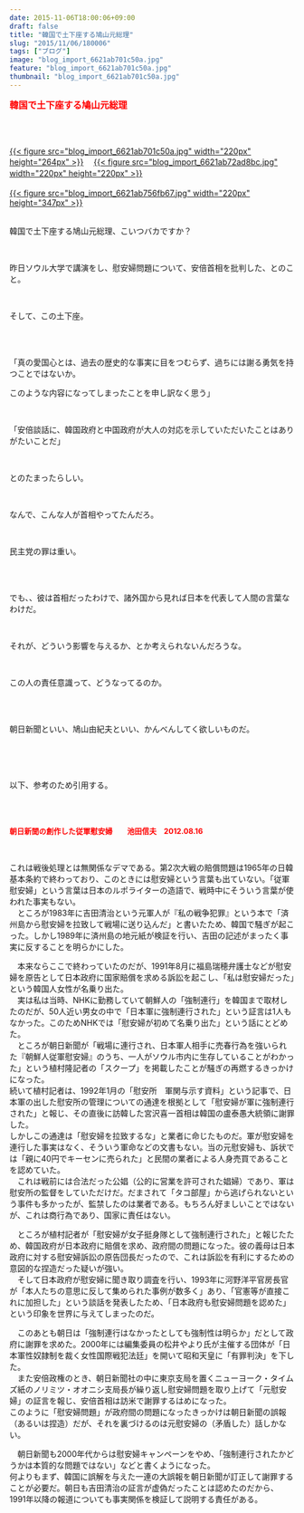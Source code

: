 ```yaml
---
date: 2015-11-06T18:00:06+09:00
draft: false
title: "韓国で土下座する鳩山元総理"
slug: "2015/11/06/180006"
tags: ["ブログ"]
image: "blog_import_6621ab701c50a.jpg"
feature: "blog_import_6621ab701c50a.jpg"
thumbnail: "blog_import_6621ab701c50a.jpg"
---
```

<p><font color="#ff0000" size="3"><strong>韓国で土下座する鳩山元総理</strong></font></p><br/><p><br/><a href="blog_import_6621ab714c38f.jpg">{{< figure src="blog_import_6621ab701c50a.jpg" width="220px" height="264px" >}}</a> 　<a href="blog_import_6621ab73ebf33.jpg">{{< figure src="blog_import_6621ab72ad8bc.jpg" width="220px" height="220px" >}}</a> 　<br/><a href="o0285045013476201235.jpg"></a><br/><a href="blog_import_6621ab76a3ec3.jpg">{{< figure src="blog_import_6621ab756fb67.jpg" width="220px" height="347px" >}}</a> <br/><br/></p><p>韓国で土下座する鳩山元総理、こいつバカですか？</p><br/><p>昨日ソウル大学で講演をし、慰安婦問題について、安倍首相を批判した、とのこと。</p><br/><p>そして、この土下座。</p><br/><br/><p>「真の愛国心とは、過去の歴史的な事実に目をつむらず、過ちには謝る勇気を持つことではないか。</p><p>このような内容になってしまったことを申し訳なく思う」</p><br/><p>「安倍談話に、韓国政府と中国政府が大人の対応を示していただいたことはありがたいことだ」</p><br/><p>とのたまったらしい。</p><br/><p>なんで、こんな人が首相やってたんだろ。</p><br/><p>民主党の罪は重い。</p><br/><br/><p>でも、、彼は首相だったわけで、諸外国から見れば日本を代表して人間の言葉なわけだ。</p><br/><p>それが、どういう影響を与えるか、とか考えられないんだろうな。</p><br/><p>この人の責任意識って、どうなってるのか。</p><br/><br/><p>朝日新聞といい、鳩山由紀夫といい、かんべんしてく欲しいものだ。</p><br/><br/><br/><p>以下、参考のため引用する。</p><br/><br/><p><font color="#ff0000" size="2"><strong>朝日新聞の創作した従軍慰安婦　　池田信夫　2012.08.16</strong></font></p><br/><p>これは戦後処理とは無関係なデマである。第2次大戦の賠償問題は1965年の日韓基本条約で終わっており、このときには慰安婦という言葉も出ていない。「従軍慰安婦」という言葉は日本のルポライターの造語で、戦時中にそういう言葉が使われた事実もない。<br/>　ところが1983年に吉田清治という元軍人が『私の戦争犯罪』という本で「済州島から慰安婦を拉致して戦場に送り込んだ」と書いたため、韓国で騒ぎが起こった。しかし1989年に済州島の地元紙が検証を行い、吉田の記述がまったく事実に反することを明らかにした。</p><p>　本来ならここで終わっていたのだが、1991年8月に福島瑞穂弁護士などが慰安婦を原告として日本政府に国家賠償を求める訴訟を起こし、「私は慰安婦だった」という韓国人女性が名乗り出た。<br/>　実は私は当時、NHKに勤務していて朝鮮人の「強制連行」を韓国まで取材したのだが、50人近い男女の中で「日本軍に強制連行された」という証言は1人もなかった。このためNHKでは「慰安婦が初めて名乗り出た」という話にとどめた。<br/>　ところが朝日新聞が「戦場に連行され、日本軍人相手に売春行為を強いられた『朝鮮人従軍慰安婦』のうち、一人がソウル市内に生存していることがわかった」という植村隆記者の「スクープ」を掲載したことが騒ぎの再燃するきっかけになった。<br/>続いて植村記者は、1992年1月の「慰安所　軍関与示す資料」という記事で、日本軍の出した慰安所の管理についての通達を根拠として「慰安婦が軍に強制連行された」と報じ、その直後に訪韓した宮沢喜一首相は韓国の盧泰愚大統領に謝罪した。<br/>しかしこの通達は「慰安婦を拉致するな」と業者に命じたものだ。軍が慰安婦を連行した事実はなく、そういう軍命などの文書もない。当の元慰安婦も、訴状では「親に40円でキーセンに売られた」と民間の業者による人身売買であることを認めていた。<br/>　これは戦前には合法だった公娼（公的に営業を許可された娼婦）であり、軍は慰安所の監督をしていただけだ。だまされて「タコ部屋」から逃げられないという事件も多かったが、監禁したのは業者である。もちろん好ましいことではないが、これは商行為であり、国家に責任はない。</p><p>　ところが植村記者が「慰安婦が女子挺身隊として強制連行された」と報じたため、韓国政府が日本政府に賠償を求め、政府間の問題になった。彼の義母は日本政府に対する慰安婦訴訟の原告団長だったので、これは訴訟を有利にするための意図的な捏造だった疑いが強い。<br/>　そして日本政府が慰安婦に聞き取り調査を行い、1993年に河野洋平官房長官が「本人たちの意思に反して集められた事例が数多く」あり、「官憲等が直接これに加担した」という談話を発表したため、「日本政府も慰安婦問題を認めた」という印象を世界に与えてしまったのだ。</p><p>　このあとも朝日は「強制連行はなかったとしても強制性は明らか」だとして政府に謝罪を求めた。2000年には編集委員の松井やより氏が主催する団体が「日本軍性奴隷制を裁く女性国際戦犯法廷」を開いて昭和天皇に「有罪判決」を下した。<br/>　また安倍政権のとき、朝日新聞社の中に東京支局を置くニューヨーク・タイムズ紙のノリミツ・オオニシ支局長が繰り返し慰安婦問題を取り上げて「元慰安婦」の証言を報じ、安倍首相は訪米で謝罪するはめになった。<br/>このように「慰安婦問題」が政府間の問題になったきっかけは朝日新聞の誤報（あるいは捏造）だが、それを裏づけるのは元慰安婦の（矛盾した）話しかない。</p><p>　朝日新聞も2000年代からは慰安婦キャンペーンをやめ、「強制連行されたかどうかは本質的な問題ではない」などと書くようになった。<br/>何よりもまず、韓国に誤解を与えた一連の大誤報を朝日新聞が訂正して謝罪することが必要だ。朝日も吉田清治の証言が虚偽だったことは認めたのだから、1991年以降の報道についても事実関係を検証して説明する責任がある。</p>

